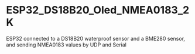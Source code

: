 # ESP32_DS18B20_Oled_NMEA0183_2K
ESP32 connected to a DS18B20 waterproof sensor and a BME280 sensor, and sending NMEA0183 values by UDP and Serial 
